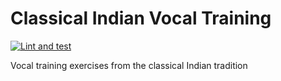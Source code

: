 # Classical Indian Vocal Training

[![Lint and test](https://github.com/jujhars13/indian-vocal-training/actions/workflows/main.yaml/badge.svg)](https://github.com/jujhars13/indian-vocal-training/actions/workflows/main.yaml)

Vocal training exercises from the classical Indian tradition
